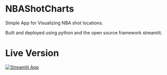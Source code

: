 # NBAShotCharts

Simple App for Visualizing NBA shot locations.

Built and deployed using python and the open source framework streamlit.

# Live Version

[![Streamlit App](https://static.streamlit.io/badges/streamlit_badge_black_white.svg)](https://liam-mcleod-nbashotcharts-app-rn6fsh.streamlit.app/)
